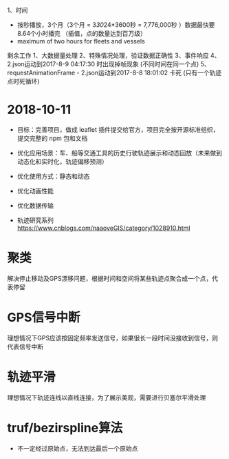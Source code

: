 1、时间
* 按秒播放，3个月（3个月 = 3*30*24*3600秒 = 7,776,000秒 ）数据最快要8.64个小时播完  （插值，点的数量达到百万级）
* maximum of two hours for fleets and vessels

剩余工作
1、大数据量处理
2、特殊情况处理，验证数据正确性
3、事件响应
4、2.json运动到2017-8-9 04:17:30 时出现掉帧现象 (不同时间在同一个点)
5、requestAnimationFrame - 2.json运动到2017-8-8 18:01:02 卡死 (只有一个轨迹点时死循环)

# 2018-10-11

- 目标：完善项目，做成 leaflet 插件提交给官方，项目完全按开源标准组织，提交完整的 npm 包和文档
- 优化应用场景：车、船等交通工具的历史行驶轨迹展示和动态回放（未来做到动态化和实时化，轨迹偏移预测）
- 优化使用方式：静态和动态
- 优化动画性能
- 优化数据传输

- 轨迹研究系列 https://www.cnblogs.com/naaoveGIS/category/1028910.html


# 聚类

解决停止移动及GPS漂移问题，根据时间和空间将某些轨迹点聚合成一个点，代表停留

# GPS信号中断

理想情况下GPS应该按固定频率发送信号，如果很长一段时间没接收到信号，则代表信号中断

# 轨迹平滑

理想情况下轨迹连线以直线连接，为了展示美观，需要进行贝塞尔平滑处理

# truf/bezirspline算法
- 不一定经过原始点，无法到达最后一个原始点